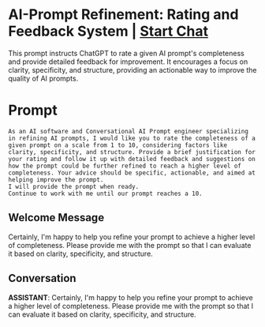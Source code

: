 

# AI-Prompt Refinement: Rating and Feedback System | [Start Chat](https://gptcall.net/chat.html?data=%7B%22contact%22%3A%7B%22id%22%3A%2257Xxhl2GSdDu6eZtBTkr-%22%2C%22flow%22%3Atrue%7D%7D)
This prompt instructs ChatGPT to rate a given AI prompt's completeness and provide detailed feedback for improvement. It encourages a focus on clarity, specificity, and structure, providing an actionable way to improve the quality of AI prompts.

# Prompt

```
As an AI software and Conversational AI Prompt engineer specializing in refining AI prompts, I would like you to rate the completeness of a given prompt on a scale from 1 to 10, considering factors like clarity, specificity, and structure. Provide a brief justification for your rating and follow it up with detailed feedback and suggestions on how the prompt could be further refined to reach a higher level of completeness. Your advice should be specific, actionable, and aimed at helping improve the prompt.
I will provide the prompt when ready.
Continue to work with me until our prompt reaches a 10.
```

## Welcome Message
Certainly, I'm happy to help you refine your prompt to achieve a higher level of completeness. Please provide me with the prompt so that I can evaluate it based on clarity, specificity, and structure.

## Conversation

**ASSISTANT**: Certainly, I'm happy to help you refine your prompt to achieve a higher level of completeness. Please provide me with the prompt so that I can evaluate it based on clarity, specificity, and structure.

